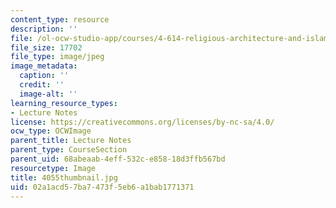 ```yaml
---
content_type: resource
description: ''
file: /ol-ocw-studio-app/courses/4-614-religious-architecture-and-islamic-cultures-fall-2002/02a1acd57ba7473f5eb6a1bab1771371_4055thumbnail.jpg
file_size: 17702
file_type: image/jpeg
image_metadata:
  caption: ''
  credit: ''
  image-alt: ''
learning_resource_types:
- Lecture Notes
license: https://creativecommons.org/licenses/by-nc-sa/4.0/
ocw_type: OCWImage
parent_title: Lecture Notes
parent_type: CourseSection
parent_uid: 68abeaab-4eff-532c-e858-18d3ffb567bd
resourcetype: Image
title: 4055thumbnail.jpg
uid: 02a1acd5-7ba7-473f-5eb6-a1bab1771371
---
```

